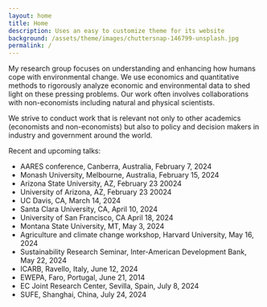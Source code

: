 ```yaml
---
layout: home
title: Home
description: Uses an easy to customize theme for its website
background: /assets/theme/images/chuttersnap-146799-unsplash.jpg
permalink: /
---
```


My research group focuses on understanding and enhancing how humans cope with environmental change. We use economics and quantitative methods to rigorously analyze economic and environmental data to shed light on these pressing problems. Our work often involves collaborations with non-economists including natural and physical scientists.

We strive to conduct work that is relevant not only to other academics (economists and non-economists) but also to policy and decision makers in industry and government around the world.

Recent and upcoming talks:
- AARES conference, Canberra, Australia, February 7, 2024
- Monash University, Melbourne, Australia, February 15, 2024
- Arizona State University, AZ, February 23 20024
- University of Arizona, AZ, February 23 20024
- UC Davis, CA, March 14, 2024
- Santa Clara University, CA, April 10, 2024
- University of San Francisco, CA April 18, 2024
- Montana State University, MT, May 3, 2024
- Agriculture and climate change workshop, Harvard University, May 16, 2024
- Sustainability Research Seminar, Inter-American Development Bank, May 22, 2024
- ICARB, Ravello, Italy, June 12, 2024
- EWEPA, Faro, Portugal, June 21, 2014
- EC Joint Research Center, Sevilla, Spain, July 8, 2024
- SUFE, Shanghai, China, July 24, 2024


